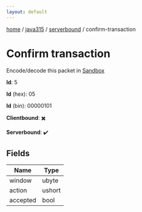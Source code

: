 ```yaml
---
layout: default
---
```


[home](/)  /  [java315](/protocol/java315)  /  [serverbound](/protocol/java315/serverbound)  /  confirm-transaction

# Confirm transaction

Encode/decode this packet in [Sandbox](../../../sandbox/java315#Serverbound.ConfirmTransaction)

**Id**: 5

**Id** (hex): 05

**Id** (bin): 00000101

**Clientbound**: ✖️

**Serverbound**: ✔️

## Fields

Name | Type
---|---
window | ubyte
action | ushort
accepted | bool
